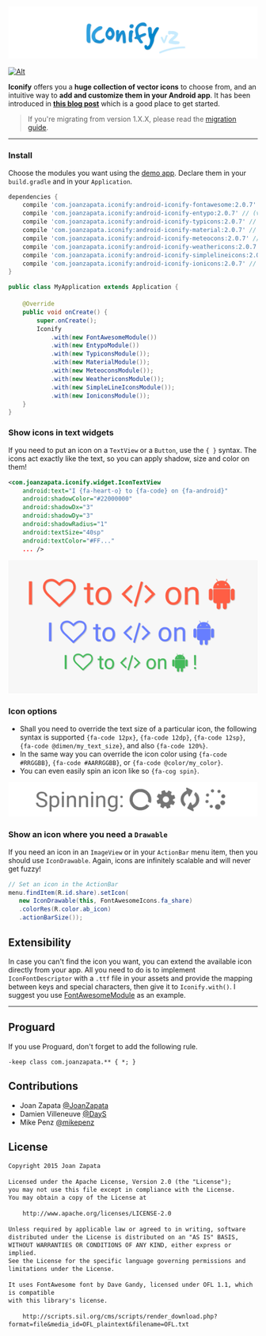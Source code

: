 ![Alt](graphics/logo.jpg)

[![Alt](http://developer.android.com/images/brand/en_app_rgb_wo_45.png)](https://play.google.com/store/apps/details?id=com.joanzapata.android.icons.sample)

**Iconify** offers you a **huge collection of vector icons** to choose from, and an intuitive way to **add and customize them in your Android app**. It has been introduced in [**this blog post**](http://blog.joanzapata.com/iconify-just-got-a-lot-better/) which is a good place to get started. 

> If you're migrating from version 1.X.X, please read the [migration guide](MIGRATION.md).

-----

### Install

Choose the modules you want using the [demo app](https://play.google.com/store/apps/details?id=com.joanzapata.android.icons.sample).
Declare them in your `build.gradle` and in your `Application`.

```gradle
dependencies {
    compile 'com.joanzapata.iconify:android-iconify-fontawesome:2.0.7' // (v4.4)
    compile 'com.joanzapata.iconify:android-iconify-entypo:2.0.7' // (v3,2015)
    compile 'com.joanzapata.iconify:android-iconify-typicons:2.0.7' // (v2.0.7)
    compile 'com.joanzapata.iconify:android-iconify-material:2.0.7' // (v2.0.0)
    compile 'com.joanzapata.iconify:android-iconify-meteocons:2.0.7' // (latest)
    compile 'com.joanzapata.iconify:android-iconify-weathericons:2.0.7' // (v2.0)
    compile 'com.joanzapata.iconify:android-iconify-simplelineicons:2.0.7' // (v1.0.0)
    compile 'com.joanzapata.iconify:android-iconify-ionicons:2.0.7' // (v2.0.1)
}
```

```java
public class MyApplication extends Application {

    @Override
    public void onCreate() {
        super.onCreate();
        Iconify
            .with(new FontAwesomeModule())
            .with(new EntypoModule())
            .with(new TypiconsModule());
            .with(new MaterialModule());
            .with(new MeteoconsModule());
            .with(new WeathericonsModule());
            .with(new SimpleLineIconsModule());
            .with(new IoniconsModule());
    }
}
```

### Show icons in text widgets

If you need to put an icon on a ```TextView``` or a ```Button```, use the ```{ }``` syntax. The icons act exactly like the text, so you can apply shadow, size and color on them!

```xml
<com.joanzapata.iconify.widget.IconTextView
    android:text="I {fa-heart-o} to {fa-code} on {fa-android}"
    android:shadowColor="#22000000"
    android:shadowDx="3"
    android:shadowDy="3"
    android:shadowRadius="1"
    android:textSize="40sp"
    android:textColor="#FF..."
    ... />
```

![Alt](graphics/androids.png)

### Icon options

* Shall you need to override the text size of a particular icon, the following syntax is supported `{fa-code 12px}`, `{fa-code 12dp}`, `{fa-code 12sp}`, `{fa-code @dimen/my_text_size}`, and also `{fa-code 120%}`.
* In the same way you can override the icon color using `{fa-code #RRGGBB}`, `{fa-code #AARRGGBB}`, or `{fa-code @color/my_color}`.
* You can even easily spin an icon like so `{fa-cog spin}`.

![](graphics/spinning.gif)

### Show an icon where you need a `Drawable`

If you need an icon in an ```ImageView``` or in your ```ActionBar``` menu item, then you should use ```IconDrawable```. Again, icons are infinitely scalable and will never get fuzzy!

```java
// Set an icon in the ActionBar
menu.findItem(R.id.share).setIcon(
   new IconDrawable(this, FontAwesomeIcons.fa_share)
   .colorRes(R.color.ab_icon)
   .actionBarSize());
```

## Extensibility

In case you can't find the icon you want, you can extend the available icon directly from your app. All you need to do is to implement `IconFontDescriptor` with a `.ttf` file in your assets and provide the mapping between keys and special characters, then give it to `Iconify.with()`. I suggest you use  [FontAwesomeModule](https://github.com/JoanZapata/android-iconify/blob/master/android-iconify-fontawesome/src/main/java/com/joanzapata/iconify/fonts/FontAwesomeModule.java) as an example.

-----

## Proguard

If you use Proguard, don't forget to add the following rule.

```
-keep class com.joanzapata.** { *; }
```

## Contributions

* Joan Zapata [@JoanZapata](https://github.com/JoanZapata)
* Damien Villeneuve [@DayS](https://github.com/DayS)
* Mike Penz [@mikepenz](https://github.com/mikepenz)

## License

```
Copyright 2015 Joan Zapata

Licensed under the Apache License, Version 2.0 (the "License");
you may not use this file except in compliance with the License.
You may obtain a copy of the License at

    http://www.apache.org/licenses/LICENSE-2.0

Unless required by applicable law or agreed to in writing, software
distributed under the License is distributed on an "AS IS" BASIS,
WITHOUT WARRANTIES OR CONDITIONS OF ANY KIND, either express or implied.
See the License for the specific language governing permissions and
limitations under the License.

It uses FontAwesome font by Dave Gandy, licensed under OFL 1.1, which is compatible
with this library's license.

    http://scripts.sil.org/cms/scripts/render_download.php?format=file&media_id=OFL_plaintext&filename=OFL.txt
    
```
